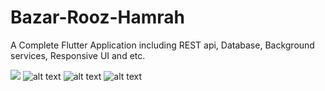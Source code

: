 # Bazar-Rooz-Hamrah
A Complete Flutter Application including REST api, Database, Background services, Responsive UI and etc.


![](https://github.com/alifarahani1998/Bazar-Rooz-Hamrah/blob/master/Demo/Screenshot_1587148256.png)
![alt text](https://github.com/alifarahani1998/Bazar-Rooz-Hamrah/blob/master/Demo/Screenshot_1587148291.png)
![alt text](https://github.com/alifarahani1998/Bazar-Rooz-Hamrah/blob/master/Demo/Screenshot_1587148301.png)
![alt text](https://github.com/alifarahani1998/Bazar-Rooz-Hamrah/blob/master/Demo/Screenshot_1587148333.png)

